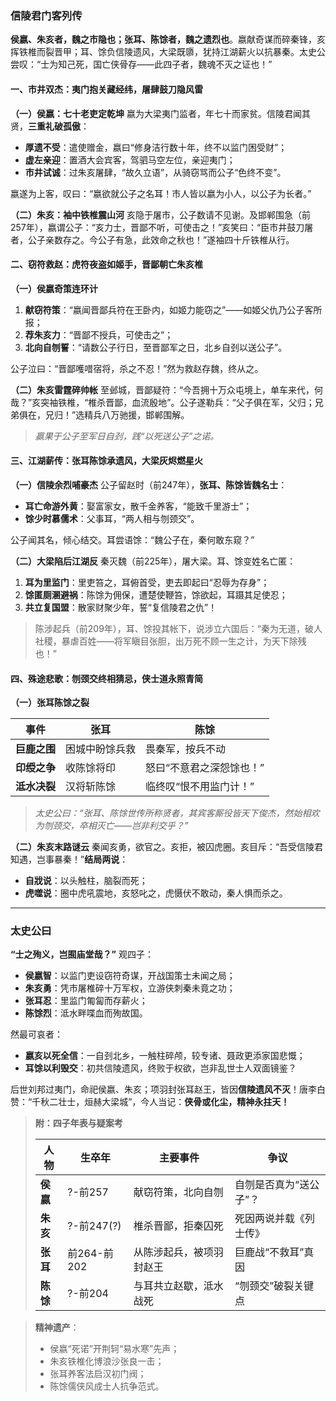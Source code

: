 ### **信陵君门客列传**

**侯嬴、朱亥者，魏之市隐也；张耳、陈馀者，魏之遗烈也**。嬴献奇谋而碎秦锋，亥挥铁椎而裂晋甲；耳、馀负信陵遗风，大梁既隳，犹持江湖薪火以抗暴秦。太史公尝叹：“士为知己死，国亡侠骨存——此四子者，魏魂不灭之证也！”

#### **一、市井双杰：夷门抱关藏经纬，屠肆鼓刀隐风雷**

**（一）侯嬴：七十老吏定乾坤**
 嬴为大梁夷门监者，年七十而家贫。信陵君闻其贤，​**​三重礼破孤傲​**​：

- **厚遗不受**：遣使赠金，嬴曰“修身洁行数十年，终不以监门困受财”；
- **虚左亲迎**：置酒大会宾客，驾驷马空左位，亲迎夷门；
- **市井试诚**：过朱亥屠肆，“故久立语”，从骑窃骂而公子“色终不变”。

嬴遂为上客，叹曰：“嬴欲就公子之名耳！市人皆以嬴为小人，以公子为长者。”

**（二）朱亥：袖中铁椎震山河**
 亥隐于屠市，公子数请不见谢。及邯郸围急（前257年），嬴谓公子：“亥力士，晋鄙不听，可使击之！”亥笑曰：“臣市井鼓刀屠者，公子亲数存之。今公子有急，此效命之秋也！”遂袖四十斤铁椎从行。

#### **二、窃符救赵：虎符夜盗如姬手，晋鄙朝亡朱亥椎**

**（一）侯嬴奇策连环计**

1. **献窃符策**：“嬴闻晋鄙兵符在王卧内，如姬力能窃之”——如姬父仇乃公子客所报；
2. **荐朱亥力**：“晋鄙不授兵，可使击之”；
3. **北向自刎誓**：“请数公子行日，至晋鄙军之日，北乡自刭以送公子”。

公子泣曰：“晋鄙嚄唶宿将，杀之不忍！”然为救赵存魏，终从之。

**（二）朱亥雷霆碎帅帐**
 至邺城，晋鄙疑符：“今吾拥十万众屯境上，单车来代，何哉？”亥突袖铁椎，“椎杀晋鄙，血流殷地”。公子遂勒兵：“父子俱在军，父归；兄弟俱在，兄归！”选精兵八万驰援，邯郸围解。

> *嬴果于公子至军日自刭，践“以死送公子”之诺。*

#### **三、江湖薪传：张耳陈馀承遗风，大梁灰烬燃星火**

**（一）信陵余烈哺豪杰**
 公子留赵时（前247年），​**​张耳、陈馀皆魏名士​**​：

- **耳亡命游外黄**：娶富家女，散千金养客，“能致千里游士”；
- **馀少时慕儒术**：父事耳，“两人相与刎颈交”。

公子闻其名，倾心结交。耳尝语馀：“魏公子在，秦何敢东窥？”

**（二）大梁陷后江湖反**
 秦灭魏（前225年），屠大梁。耳、馀变姓名亡匿：

1. **耳为里监门**：里吏笞之，耳俯首受，吏去即起曰“忍辱为存身”；
2. **馀匿厕溷避祸**：陈馀为佣保，遭楚使鞭笞，馀欲起，耳蹑其足使忍；
3. **共立复国盟**：散家财聚少年，誓“复信陵君之仇”！

> 陈涉起兵（前209年），耳、馀投其帐下，说涉立六国后：“秦为无道，破人社稷，暴虐百姓——将军瞋目张胆，出万死不顾一生之计，为天下除残也！”

#### **四、殊途悲歌：刎颈交终相猜忌，侠士道永照青简**

**（一）张耳陈馀之裂**

| **事件**     | **张耳**       | **陈馀**                 |
| ------------ | -------------- | ------------------------ |
| **巨鹿之围** | 困城中盼馀兵救 | 畏秦军，按兵不动         |
| **印绶之争** | 收陈馀将印     | 怒曰“不意君之深怨馀也！” |
| **泜水决裂** | 汉将斩陈馀     | 临终叹“恨不用监门计！”   |

> *太史公曰：“张耳、陈馀世传所称贤者，其宾客厮役皆天下俊杰，然始相欢为刎颈交，卒相灭亡——岂非利交乎？”*

**（二）朱亥末路谜云**
 秦闻亥勇，欲官之。亥拒，被囚虎圈。亥目斥：“吾受信陵君知遇，岂事暴秦！”​**​结局两说​**​：

- **自戕说**：以头触柱，脑裂而死；
- **虎噬说**：圈中虎吼震地，亥怒叱之，虎慑伏不敢动，秦人惧而杀之。

------

### **太史公曰**

**“士之殉义，岂囿庙堂哉？”** 观四子：

- **侯嬴智**：以监门吏设窃符奇谋，开战国策士未闻之局；
- **朱亥勇**：凭市屠椎碎十万军权，立游侠刺秦未竟之功；
- **张耳忍**：里监门匍匐而存薪火；
- **陈馀烈**：泜水畔喋血而殉故国。

然最可哀者：

- **嬴亥以死全信**：一自刭北乡，一触柱碎颅，较专诸、聂政更添家国悲慨；
- **耳馀以利毁交**：初共信陵遗风，终败于权欲，岂非乱世士人双面镜鉴？

后世刘邦过夷门，命祀侯嬴、朱亥；项羽封张耳赵王，皆因**信陵遗风不灭**！唐李白赞：“千秋二壮士，烜赫大梁城”，今人当记：**侠骨或化尘，精神永拄天！**

> **附：四子年表与疑案考**
>
> | **人物** | **生卒年**  | **主要事件**             | **争议**               |
> | -------- | ----------- | ------------------------ | ---------------------- |
> | **侯嬴** | ?-前257     | 献窃符策，北向自刎       | 自刎是否真为“送公子”？ |
> | **朱亥** | ?-前247(?)  | 椎杀晋鄙，拒秦囚死       | 死因两说并载《列士传》 |
> | **张耳** | 前264-前202 | 从陈涉起兵，被项羽封赵王 | 巨鹿战“不救耳”真因     |
> | **陈馀** | ?-前204     | 与耳共立赵歇，泜水战死   | “刎颈交”破裂关键点     |

> **精神遗产**：
>
> - 侯嬴“死诺”开荆轲“易水寒”先声；
> - 朱亥铁椎化博浪沙张良一击；
> - 张耳养客法启汉初门阀；
> - 陈馀儒侠风成士人抗争范式。